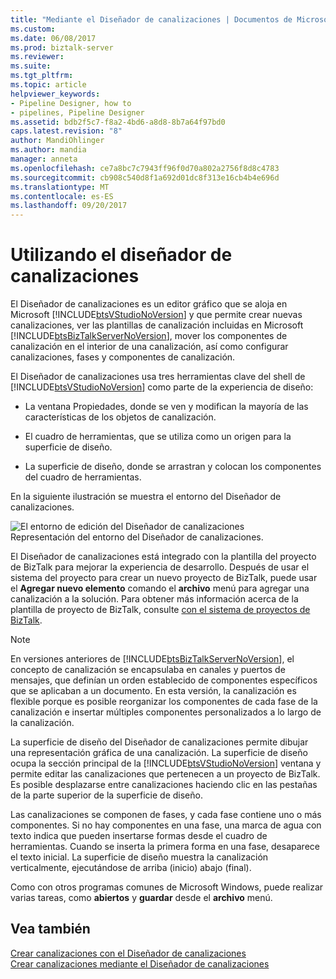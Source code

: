```yaml
---
title: "Mediante el Diseñador de canalizaciones | Documentos de Microsoft"
ms.custom: 
ms.date: 06/08/2017
ms.prod: biztalk-server
ms.reviewer: 
ms.suite: 
ms.tgt_pltfrm: 
ms.topic: article
helpviewer_keywords:
- Pipeline Designer, how to
- pipelines, Pipeline Designer
ms.assetid: bdb2f5c7-f8a2-4bd6-a8d8-8b7a64f97bd0
caps.latest.revision: "8"
author: MandiOhlinger
ms.author: mandia
manager: anneta
ms.openlocfilehash: ce7a8bc7c7943ff96f0d70a802a2756f8d8c4783
ms.sourcegitcommit: cb908c540d8f1a692d01dc8f313e16cb4b4e696d
ms.translationtype: MT
ms.contentlocale: es-ES
ms.lasthandoff: 09/20/2017
---
```

# <a name="using-pipeline-designer"></a>Utilizando el diseñador de canalizaciones
El Diseñador de canalizaciones es un editor gráfico que se aloja en Microsoft [!INCLUDE[btsVStudioNoVersion](../includes/btsvstudionoversion-md.md)] y que permite crear nuevas canalizaciones, ver las plantillas de canalización incluidas en Microsoft [!INCLUDE[btsBizTalkServerNoVersion](../includes/btsbiztalkservernoversion-md.md)], mover los componentes de canalización en el interior de una canalización, así como configurar canalizaciones, fases y componentes de canalización.  
  
 El Diseñador de canalizaciones usa tres herramientas clave del shell de [!INCLUDE[btsVStudioNoVersion](../includes/btsvstudionoversion-md.md)] como parte de la experiencia de diseño:  
  
-   La ventana Propiedades, donde se ven y modifican la mayoría de las características de los objetos de canalización.  
  
-   El cuadro de herramientas, que se utiliza como un origen para la superficie de diseño.  
  
-   La superficie de diseño, donde se arrastran y colocan los componentes del cuadro de herramientas.  
  
 En la siguiente ilustración se muestra el entorno del Diseñador de canalizaciones.  
  
 ![El entorno de edición del Diseñador de canalizaciones](../core/media/ebiz-prog-usepipe.gif "ebiz_prog_usepipe")  
Representación del entorno del Diseñador de canalizaciones.  
  
 El Diseñador de canalizaciones está integrado con la plantilla del proyecto de BizTalk para mejorar la experiencia de desarrollo. Después de usar el sistema del proyecto para crear un nuevo proyecto de BizTalk, puede usar el **Agregar nuevo elemento** comando el **archivo** menú para agregar una canalización a la solución. Para obtener más información acerca de la plantilla de proyecto de BizTalk, consulte [con el sistema de proyectos de BizTalk](../core/using-the-biztalk-project-system.md).  
  
> [!NOTE]
>  En versiones anteriores de [!INCLUDE[btsBizTalkServerNoVersion](../includes/btsbiztalkservernoversion-md.md)], el concepto de canalización se encapsulaba en canales y puertos de mensajes, que definían un orden establecido de componentes específicos que se aplicaban a un documento. En esta versión, la canalización es flexible porque es posible reorganizar los componentes de cada fase de la canalización e insertar múltiples componentes personalizados a lo largo de la canalización.  
  
 La superficie de diseño del Diseñador de canalizaciones permite dibujar una representación gráfica de una canalización. La superficie de diseño ocupa la sección principal de la [!INCLUDE[btsVStudioNoVersion](../includes/btsvstudionoversion-md.md)] ventana y permite editar las canalizaciones que pertenecen a un proyecto de BizTalk. Es posible desplazarse entre canalizaciones haciendo clic en las pestañas de la parte superior de la superficie de diseño.  
  
 Las canalizaciones se componen de fases, y cada fase contiene uno o más componentes. Si no hay componentes en una fase, una marca de agua con texto indica que pueden insertarse formas desde el cuadro de herramientas. Cuando se inserta la primera forma en una fase, desaparece el texto inicial. La superficie de diseño muestra la canalización verticalmente, ejecutándose de arriba (inicio) abajo (final).  
  
 Como con otros programas comunes de Microsoft Windows, puede realizar varias tareas, como **abiertos** y **guardar** desde el **archivo** menú.  
  
## <a name="see-also"></a>Vea también  
 [Crear canalizaciones con el Diseñador de canalizaciones](../core/creating-pipelines-with-pipeline-designer.md)   
 [Crear canalizaciones mediante el Diseñador de canalizaciones](../core/creating-pipelines-using-pipeline-designer.md)